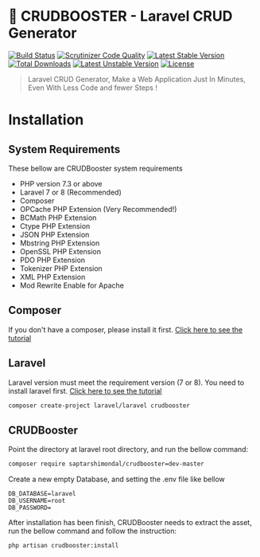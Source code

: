# :rocket: CRUDBOOSTER - Laravel CRUD Generator

[![Build Status](https://scrutinizer-ci.com/g/saptarshimondal/crudbooster/badges/build.png?b=master)](https://scrutinizer-ci.com/g/saptarshimondal/crudbooster/build-status/master)
[![Scrutinizer Code Quality](https://scrutinizer-ci.com/g/saptarshimondal/crudbooster/badges/quality-score.png?b=master)](https://scrutinizer-ci.com/g/saptarshimondal/crudbooster/?branch=master)
[![Latest Stable Version](https://poser.pugx.org/saptarshimondal/crudbooster/v)](//packagist.org/packages/saptarshimondal/crudbooster) 
[![Total Downloads](https://poser.pugx.org/saptarshimondal/crudbooster/downloads)](//packagist.org/packages/saptarshimondal/crudbooster) 
[![Latest Unstable Version](https://poser.pugx.org/saptarshimondal/crudbooster/v/unstable)](//packagist.org/packages/saptarshimondal/crudbooster) 
[![License](https://poser.pugx.org/saptarshimondal/crudbooster/license)](//packagist.org/packages/saptarshimondal/crudbooster)

> Laravel CRUD Generator, Make a Web Application Just In Minutes, Even With Less Code and fewer Steps !

# Installation
## System Requirements
These bellow are CRUDBooster system requirements 

* PHP version 7.3 or above
* Laravel 7 or 8 (Recommended)
* Composer
* OPCache PHP Extension (Very Recommended!)
* BCMath PHP Extension
* Ctype PHP Extension
* JSON PHP Extension
* Mbstring PHP Extension
* OpenSSL PHP Extension
* PDO PHP Extension
* Tokenizer PHP Extension
* XML PHP Extension
* Mod Rewrite Enable for Apache

## Composer
If you don't have a composer, please install it first. [Click here to see the tutorial](https://getcomposer.org/download/)


## Laravel
Laravel version must meet the requirement version (7 or 8). You need to install laravel first. [Click here to see the tutorial](https://laravel.com/docs/8.x/installation)
```bash
composer create-project laravel/laravel crudbooster
```

## CRUDBooster
Point the directory at laravel root directory, and run the bellow command: 
```bash
composer require saptarshimondal/crudbooster=dev-master
```

Create a new empty Database, and setting the .env file like bellow 
```config
DB_DATABASE=laravel
DB_USERNAME=root
DB_PASSWORD=
```

After installation has been finish, CRUDBooster needs to extract the asset, run the bellow command and follow the instruction: 
```bash
php artisan crudbooster:install
```
